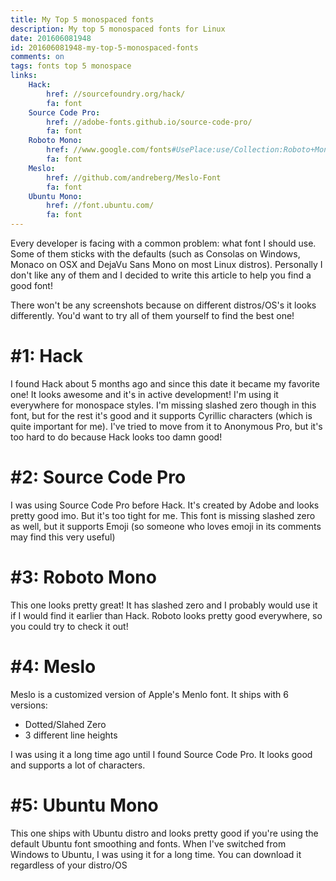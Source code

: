 ```yaml
---
title: My Top 5 monospaced fonts
description: My top 5 monospaced fonts for Linux
date: 201606081948
id: 201606081948-my-top-5-monospaced-fonts
comments: on
tags: fonts top 5 monospace
links:
    Hack:
        href: //sourcefoundry.org/hack/
        fa: font
    Source Code Pro:
        href: //adobe-fonts.github.io/source-code-pro/
        fa: font
    Roboto Mono:
        href: //www.google.com/fonts#UsePlace:use/Collection:Roboto+Mono
        fa: font
    Meslo:
        href: //github.com/andreberg/Meslo-Font
        fa: font
    Ubuntu Mono:
        href: //font.ubuntu.com/
        fa: font
---
```


Every developer is facing with a common problem: what font I should use.
Some of them sticks with the defaults (such as Consolas on Windows, Monaco
on OSX and DejaVu Sans Mono on most Linux distros).
Personally I don't like any of them and I decided to write this article to help
you find a good font!

There won't be any screenshots because on different distros/OS's it looks
differently. You'd want to try all of them yourself to find the best one!

# #1: Hack

I found Hack about 5 months ago and since this date it became my favorite one!
It looks awesome and it's in active development! I'm using it everywhere for
monospace styles.
I'm missing slashed zero though in this font, but for the rest it's good
and it supports Cyrillic characters (which is quite important for me).
I've tried to move from it to Anonymous Pro, but it's too hard to do because
Hack looks too damn good!

# #2: Source Code Pro

I was using Source Code Pro before Hack. It's created by Adobe and looks
pretty good imo. But it's too tight for me.
This font is missing slashed zero as well, but it supports Emoji (so someone
who loves emoji in its comments may find this very useful)

# #3: Roboto Mono

This one looks pretty great! It has slashed zero and I probably would use it
if I would find it earlier than Hack. Roboto looks pretty good everywhere, so
you could try to check it out!

# #4: Meslo

Meslo is a customized version of Apple's Menlo font. It ships with 6 versions:

* Dotted/Slahed Zero
* 3 different line heights

I was using it a long time ago until I found Source Code Pro. It looks good and
supports a lot of characters.

# #5: Ubuntu Mono

This one ships with Ubuntu distro and looks pretty good if you're using the
default Ubuntu font smoothing and fonts. When I've switched from Windows to
Ubuntu, I was using it for a long time.
You can download it regardless of your distro/OS
